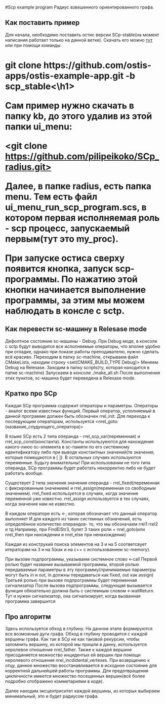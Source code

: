 #Scp example program
Радиус взвешенного ориентированного графа.

## Как поставить пример

Для начала, необходимо поставить остис версии SCp-stable(на момент написания работает только на данной ветке). 
Скачать его можно [тут](https://github.com/ostis-apps/ostis-example-app) или при помощи команды 
<h1> git clone https://github.com/ostis-apps/ostis-example-app.git -b scp_stable<\h1> 

Сам пример нужно скачать в папку kb, до этого удалив из этой папки ui_menu:

<git clone https://github.com/pilipeikoko/SCp_radius.git>

Далее, в папке radius,  есть папка menu. Тем есть файл ui_menu_run_scp_program.scs, в котором первая исполняемая роль - scp процесс, запускаемый первым(тут это my_proc).

При запуске остиса сверху появится кнопка, запуск scp-программы. По нажатию этой кнопки начинается выполнение программы, за этим мы можем наблюдать в консле с sctp.

## Как перевести sc-машину в Relesase mode

Дефолтное состояние sc-машины - Debug. При Debug моде, в консоле с sctp будут выводится все исполняемые операторы, что вполне удобно при отладке, однако при показе работы преподавателю, нужно сделать всё красиво.
Переходим в папку sc-machine, открываем файл CMakeLists, находим строку
<set(CMAKE_BUILD_TYPE Debug)>
Меняем Debug на Relesase.
Заходим в папку scripts(ту, которая находится в папке sc-machine)
Запускаем в консоле ./make_all.sh
После выполнения этих пунктов, sc-машина будет переведена в Relesase mode. 

## Кратко про SCp

Каждая SCp программа содержит операторы и параметры. Операторы - аналог всеми известных функций. Первый оператор, усполняемый в данной программе должен быть обозначен rrel_init.
Для перехода к последующим операторам, используется 
<nrel_goto:(название_слудующего_оператора)>

В языке SCp есть 2 типа операнда - rrel_scp_var(переменная) и rrel_scp_const(константа). Константы используеются для нахождения какого-лиюо sc-элемента в sc-памяти по его системному идентификатору либо при выводе константных значений(те значения, которые помещаются в [ ]).
В остальных случаях используются переменные. Будьту внимательны! При использовании не того типа операнда, SCp программы будет работать некорректно либо не будет работать вообще.

Существует 2 типа значения значения операнда - rrel_fixed(переменная с фиксированным значением) и rrel_assign(переменная со свободным значением). rrel_fixed используется в случаях, когда значение переменной уже известно. rrel_assign использвуется в тех случаях, когда значение нам не известно.

В каждом операторе есть <-, которая обозначает что данный оператор выполняет
И для каждого из таких системных обзначений, есть определённое количество операндов- то, что мы обозначаем rrel1 rrel2 и тд
Например, при FindElStr3, булет 3 таких роли + nrel_goto(или nrel_then при нахождении и nrel_else при ненахождении)

Каждая из конструкий поиска элементов на 3 и на 5 соответсвует итераторам на 3 и на 5(как и на с++ с использованием sc-memory).

При вызове подпрограммы, указываем системное слово <-call
Первой ролью будет название вызываемой программы, второй ролью передаваемые параметры в эту программу(принимаемые параметры могут быть in и out, in должны передаваться как fixed, out как assign)
Третьей ролью при вызове подпрограммы будет переменная сигнализатор
После вызова подпрограммы, следующая вызывается функция обязательно должна быть с системным словом <-waitReturn. Тут и нужен сигнализатор, она сигнализирует, когда вызванная программа завершится

## Про алгоритм

Здесь используется обход в глубину. На данном этапе формируются все возможные дуги графа. Обход в глубину проводится с каждой вершины графа. Как так в SCp не как таковой рекурсии, чтобы запомнить вершину, из которой мы пришли в данну, используется неролевое отношение nrel_father. 
Также к каждой вершине присодиняется можноство инцидентых ей вершин при помощи неролевого отношения nrel_incdidental_vertexes. При возврщению к отцу, данное множество восстанавливается в исходное состояние для корректной дальнейшей работы программы.
Для предотвращения цикличности имеется множество посещенных вершин(всё более подробно отображено комметариями в коде).

Далее находим эксцентриситет каждой вершины, из которых выбираем минимальный, это и будет радиусом графа.




